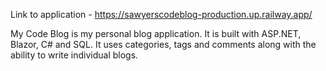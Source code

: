 Link to application - https://sawyerscodeblog-production.up.railway.app/

My Code Blog is my personal blog application. It is built with ASP.NET, Blazor, C# and SQL. It uses categories, tags and comments along with the ability to write individual blogs.
